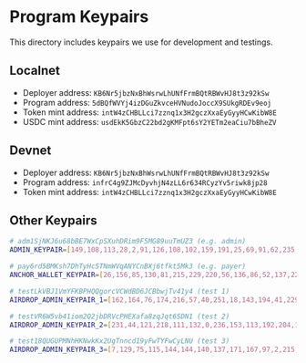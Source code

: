 # Program Keypairs

This directory includes keypairs we use for development and testings.

## Localnet

- Deployer address: `KB6Nr5jbzNxBhWsrwLhUNfFrmBQtRBWvHJ8t3z92kSw`
- Program address: `5dBQfWVYj4izDGuZkvceHVNudoJoccX9SUkgRDEv9eoj`
- Token mint address: `intW4zCHBLLci7zznq1x3H2gczXxaEyGyyHCwKibW8E`
- USDC mint address: `usdEkK5GbzC22bd2gKMFpt6sY2YETm2eaCiu7bBheZV`

## Devnet

- Deployer address: `KB6Nr5jbzNxBhWsrwLhUNfFrmBQtRBWvHJ8t3z92kSw`
- Program address: `infrC4g9ZJMcDyvhjN4zLL6r634RCyzYv5riwk8jp28`
- Token mint address: `intW4zCHBLLci7zznq1x3H2gczXxaEyGyyHCwKibW8E`

## Other Keypairs

```sh
# adm1SjNKJ6u68bBE7WxCpSXuhDRim9F5MG89uuTmUZ3 (e.g. admin)
ADMIN_KEYPAIR=[149,108,113,28,2,91,126,108,102,159,191,25,69,91,62,235,174,246,184,171,77,13,222,47,225,186,194,3,228,189,175,165,8,157,186,222,59,170,68,55,28,26,64,222,178,44,60,222,231,17,83,230,234,1,153,105,189,12,253,210,121,110,87,14]

# pay6rd5BMKsh7DhTyHcSTNmWVqANYCnBXj6tfkt5Mk3 (e.g. payer)
ANCHOR_WALLET_KEYPAIR=[26,156,85,130,81,215,229,220,56,136,86,52,137,227,47,220,5,253,145,253,14,197,39,115,49,11,181,155,127,233,47,142,12,48,180,118,32,106,110,211,83,5,109,31,209,235,22,214,46,146,139,147,64,199,72,22,14,140,127,137,221,17,251,64]

# testLkVBJ1VmYFKBPHQQgorcVCWdBD6JCBbwjTv41y4 (test 1)
AIRDROP_ADMIN_KEYPAIR_1=[162,164,76,174,216,57,40,251,18,143,194,41,229,104,27,238,46,157,172,7,198,149,202,91,124,135,246,10,157,87,251,43,13,59,115,5,36,46,14,44,100,139,109,233,166,206,25,89,245,49,81,108,52,178,55,238,77,140,210,3,254,152,169,59]

# testVR6W5vb41iom2Q2jbDRVcPHEXafa8zqJqt6SDN1 (test 2)
AIRDROP_ADMIN_KEYPAIR_2=[231,44,121,218,111,132,0,236,153,113,192,204,130,153,116,90,25,240,81,145,200,200,89,18,83,247,246,242,166,255,17,98,13,59,115,8,110,182,137,162,164,86,141,156,28,47,13,176,215,195,76,80,234,220,203,97,160,103,107,44,104,217,157,10]

# test18QUGUPMNhHKNwkKx2UgTnncd19yFwTYFwCyLNU (test 3)
AIRDROP_ADMIN_KEYPAIR_3=[7,129,75,115,144,144,140,137,171,167,97,2,215,35,61,218,154,183,13,206,39,53,222,58,111,71,208,230,253,126,186,141,13,59,114,253,176,100,135,148,105,212,121,254,183,37,159,95,51,211,209,110,172,217,94,120,205,173,136,15,84,81,1,185]
```
